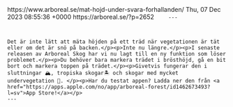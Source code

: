 



<title><!Mät höjd under svåra förhållanden></title>
		<link>https://www.arboreal.se/mat-hojd-under-svara-forhallanden/</link>
		<pubDate>Thu, 07 Dec 2023 08:55:36 +0000</pubDate>
		<dc:creator><![CDATA[user]]></dc:creator>
		<guid isPermaLink="false">https://arboreal.se/?p=2652</guid>
		<description></description>
		<content:encoded><!https://www.youtube.com/watch?v=Pgg5vOxEY3M
		
		
		
		---



	Det är inte lätt att mäta höjden på ett träd när vegetationen är tät eller om det är snö på backen.</p><p>Inte nu längre.</p><p>I senaste releasen av Arboreal Skog har vi nu lagt till en ny funktion som löser problemet.</p><p>Du behöver bara markera trädet i brösthöjd, gå en bit bort och markera toppen på trädet.</p><p>Givetvis fungerar den i sluttningar 🏔, tropiska skogar🏝 och skogar med mycket undervegetation 🌿. </p><p>Har du testat appen? Ladda ner den från <a href="https://apps.apple.com/no/app/arboreal-forest/id1462673493?l=sv">App Store!</a></p>
	---